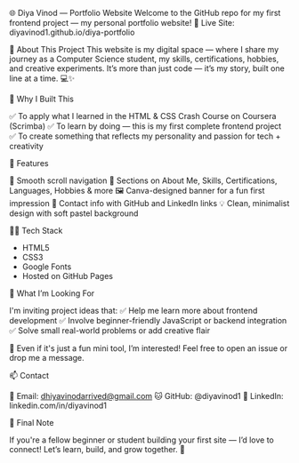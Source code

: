 🌐 Diya Vinod — Portfolio Website
Welcome to the GitHub repo for my first frontend project — my personal portfolio website!
🔗 Live Site: diyavinod1.github.io/diya-portfolio

📌 About This Project
This website is my digital space — where I share my journey as a Computer Science student, my skills, certifications, hobbies, and creative experiments.
It’s more than just code — it’s my story, built one line at a time. 💻✨

🧠 Why I Built This

✅ To apply what I learned in the HTML & CSS Crash Course on Coursera (Scrimba)
✅ To learn by doing — this is my first complete frontend project
✅ To create something that reflects my personality and passion for tech + creativity

🚀 Features

🌸 Smooth scroll navigation
📜 Sections on About Me, Skills, Certifications, Languages, Hobbies & more
🖼️ Canva-designed banner for a fun first impression
💌 Contact info with GitHub and LinkedIn links
💡 Clean, minimalist design with soft pastel background

👩‍💻 Tech Stack

- HTML5
- CSS3
- Google Fonts
- Hosted on GitHub Pages

💭 What I’m Looking For

I'm inviting project ideas that:
  ✅ Help me learn more about frontend development
  ✅ Involve beginner-friendly JavaScript or backend integration
  ✅ Solve small real-world problems or add creative flair

🎯 Even if it's just a fun mini tool, I’m interested!
Feel free to open an issue or drop me a message.

📫 Contact

📧 Email: dhiyavinodarrived@gmail.com
🐱 GitHub: @diyavinod1
💼 LinkedIn: linkedin.com/in/diyavinod1

🌈 Final Note

If you're a fellow beginner or student building your first site — I’d love to connect!
Let’s learn, build, and grow together. 🚀
